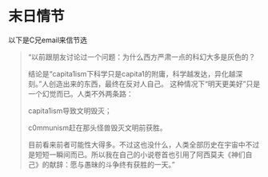 # 末日情节


以下是C兄email来信节选

>“以前跟朋友讨论过一个问题：为什么西方严肃一点的科幻大多是灰色的？
>
>结论是“capita1ism下科学只是capita1的附庸，科学越发达，异化越深刻。”人创造出来的东西，最终在反对人自己。
这种情况下“明天更美好”只是一个幻觉而已。人类不外两条路：
>
>capita1ism导致文明毁灭；
>
>c0mmunism赶在那头怪兽毁灭文明前获胜。
>
>目前看来前者可能性大得多。不过这也没什么，人类全部历史在宇宙中不过是短短一瞬间而已。所以我在自己的小说卷首也引用了阿西莫夫《神们自己》的献辞：愿与愚昧的斗争终有获胜的一天。”


